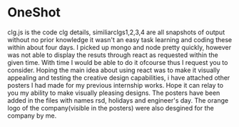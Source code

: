 # OneShot
clg.js is the code
clg details, similiarclgs1,2,3,4 are all snapshots of output
without no prior knowledge it wasn't an easy task learning and coding these within about four days. 
I picked up mongo and node pretty quickly, however was not able to display the resuts through react as requested within the given time.
With time I would be able to do it ofcourse thus I request you to consider.
Hoping the main idea about using react was to make it visually appealing and testing the creative design capabilities, 
i have attached other posters I had made for my previous internship works. 
Hope it can relay to you my ability to make visually pleasing designs.
The posters have been added in the files with names rsd, holidays and engineer's day. The orange logo of the company(visible in the posters) were also desgined for the company by me.
